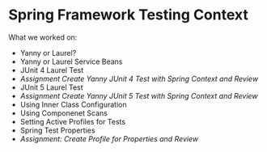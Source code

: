 # Spring Framework Testing Context
What we worked on:
- Yanny or Laurel?
- Yanny or Laurel Service Beans
- JUnit 4 Laurel Test
- *Assignment Create Yanny JUnit 4 Test with Spring Context and Review*
- JUnit 5 Laurel Test
- *Assignment Create Yanny JUnit 5 Test with Spring Context and Review*
- Using Inner Class Configuration
- Using Componenet Scans
- Setting Active Profiles for Tests
- Spring Test Properties
- *Assignment: Create Profile for Properties and Review*
